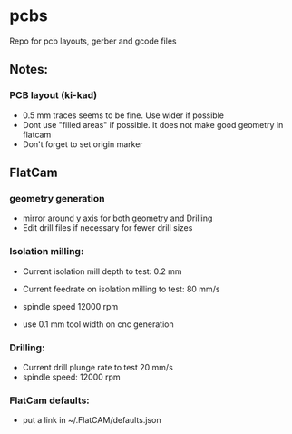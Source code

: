 # pcbs
Repo for pcb layouts, gerber and gcode files

## Notes:

### PCB layout (ki-kad)

* 0.5 mm traces seems to be fine. Use wider if possible
* Dont use "filled areas" if possible. It does not make good geometry in flatcam
* Don't forget to set origin marker


## FlatCam

### geometry generation
* mirror around y axis for both geometry and Drilling
* Edit drill files if necessary for fewer drill sizes

### Isolation milling:
* Current isolation mill depth to test: 0.2 mm
* Current feedrate on isolation milling to test: 80 mm/s
* spindle speed 12000 rpm

* use 0.1 mm tool width on cnc generation

### Drilling:
* Current drill plunge rate to test 20 mm/s
* spindle speed: 12000 rpm


### FlatCam defaults:

* put a link in ~/.FlatCAM/defaults.json
